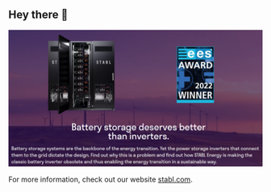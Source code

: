 ## Hey there 👋

![Our header image.](/images/header.png)

For more information, check out our website [stabl.com](https://stabl.com/).